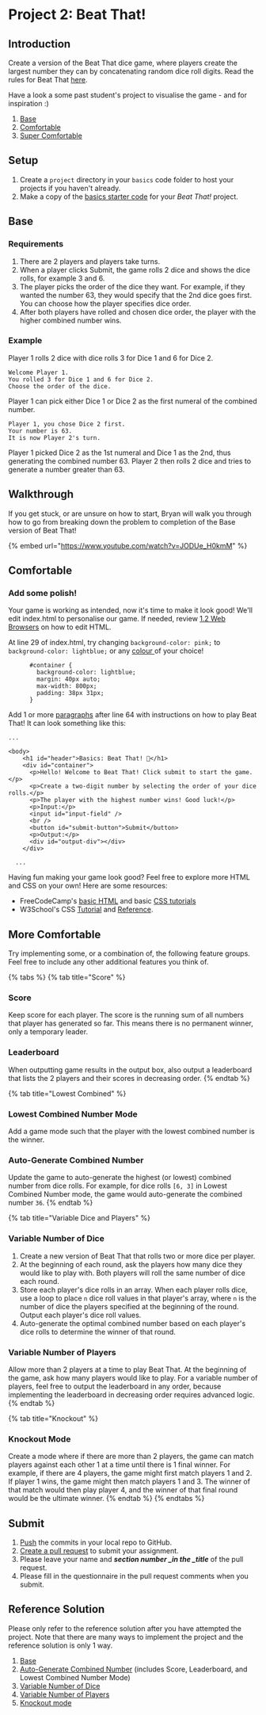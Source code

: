 # Project 2: Beat That!

## Introduction

Create a version of the Beat That dice game, where players create the largest number they can by concatenating random dice roll digits. Read the rules for Beat That [here](https://www.activityvillage.co.uk/beat-that).

Have a look a some past student's project to visualise the game - and for inspiration :)

1. [Base](https://eggcodes.github.io/basics-beat-that/)
2. [Comfortable](https://averygan.github.io/basics-beat-that/)
3. [Super Comfortable](https://lim-jiahao.github.io/basics-beat-that/)

## Setup

1. Create a `project` directory in your `basics` code folder to host your projects if you haven't already.
2. Make a copy of the [basics starter code](https://github.com/rocketacademy/basics-starter-code/archive/refs/heads/main.zip) for your _Beat That!_ project.

## Base

### Requirements

1. There are 2 players and players take turns.
2. When a player clicks Submit, the game rolls 2 dice and shows the dice rolls, for example 3 and 6.
3. The player picks the order of the dice they want. For example, if they wanted the number 63, they would specify that the 2nd dice goes first. You can choose how the player specifies dice order.
4. After both players have rolled and chosen dice order, the player with the higher combined number wins.

### Example

Player 1 rolls 2 dice with dice rolls 3 for Dice 1 and 6 for Dice 2.

```
Welcome Player 1.
You rolled 3 for Dice 1 and 6 for Dice 2.
Choose the order of the dice.
```

Player 1 can pick either Dice 1 or Dice 2 as the first numeral of the combined number.

```
Player 1, you chose Dice 2 first.
Your number is 63.
It is now Player 2's turn.
```

Player 1 picked Dice 2 as the 1st numeral and Dice 1 as the 2nd, thus generating the combined number 63. Player 2 then rolls 2 dice and tries to generate a number greater than 63.

## Walkthrough

&#x20;If you get stuck, or are unsure on how to start, Bryan will walk you through how to go from breaking down the problem to completion of the Base version of Beat That!

{% embed url="https://www.youtube.com/watch?v=JODUe_H0kmM" %}

## Comfortable

### Add some polish!

Your game is working as intended, now it's time to make it look good! We'll edit index.html to personalise our game. If needed, review [1.2 Web Browsers](https://basics.rocketacademy.co/1-introduction/1.2-web-browsers) on how to edit HTML.

At line 29 of index.html, try changing `background-color: pink;` to `background-color: lightblue;` or any [colour ](https://www.w3schools.com/colors/colors\_names.asp)of your choice!

```
      #container {
        background-color: lightblue;
        margin: 40px auto;
        max-width: 800px;
        padding: 38px 31px;
      }
```

Add 1 or more [paragraphs](https://www.w3schools.com/html/html\_paragraphs.asp) after line 64 with instructions on how to play Beat That! It can look something like this:

```
...

<body>
    <h1 id="header">Basics: Beat That! 🚀</h1>
    <div id="container">
      <p>Hello! Welcome to Beat That! Click submit to start the game.</p>
      <p>Create a two-digit number by selecting the order of your dice rolls.</p>
      <p>The player with the highest number wins! Good luck!</p>
      <p>Input:</p>
      <input id="input-field" />
      <br />
      <button id="submit-button">Submit</button>
      <p>Output:</p>
      <div id="output-div"></div>
    </div>
    
  ...
```

Having fun making your game look good? Feel free to explore more HTML and CSS on your own! Here are some resources:

* FreeCodeCamp's [basic HTML](https://www.freecodecamp.org/learn/responsive-web-design/#basic-html-and-html5) and basic [CSS tutorials](https://www.freecodecamp.org/learn/responsive-web-design/#basic-css)
* W3School's CSS [Tutorial](https://www.w3schools.com/css/default.asp) and [Reference](https://www.w3schools.com/cssref/default.asp).

## More Comfortable

Try implementing some, or a combination of, the following feature groups. Feel free to include any other additional features you think of.

{% tabs %}
{% tab title="Score" %}
### Score

Keep score for each player. The score is the running sum of all numbers that player has generated so far. This means there is no permanent winner, only a temporary leader.

### Leaderboard

When outputting game results in the output box, also output a leaderboard that lists the 2 players and their scores in decreasing order.
{% endtab %}

{% tab title="Lowest Combined" %}
### Lowest Combined Number Mode

Add a game mode such that the player with the lowest combined number is the winner.

### Auto-Generate Combined Number

Update the game to auto-generate the highest (or lowest) combined number from dice rolls. For example, for dice rolls `[6, 3]` in Lowest Combined Number mode, the game would auto-generate the combined number `36`.
{% endtab %}

{% tab title="Variable Dice and Players" %}
### Variable Number of Dice

1. Create a new version of Beat That that rolls two or more dice per player.
2. At the beginning of each round, ask the players how many dice they would like to play with. Both players will roll the same number of dice each round.
3. Store each player's dice rolls in an array. When each player rolls dice, use a loop to place `n` dice roll values in that player's array, where `n` is the number of dice the players specified at the beginning of the round. Output each player's dice roll values.
4. Auto-generate the optimal combined number based on each player's dice rolls to determine the winner of that round.

### Variable Number of Players

Allow more than 2 players at a time to play Beat That. At the beginning of the game, ask how many players would like to play. For a variable number of players, feel free to output the leaderboard in any order, because implementing the leaderboard in decreasing order requires advanced logic.
{% endtab %}

{% tab title="Knockout" %}
### Knockout Mode

Create a mode where if there are more than 2 players, the game can match players against each other 1 at a time until there is 1 final winner. For example, if there are 4 players, the game might first match players 1 and 2. If player 1 wins, the game might then match players 1 and 3. The winner of that match would then play player 4, and the winner of that final round would be the ultimate winner.
{% endtab %}
{% endtabs %}

## Submit

1. [Push](../7-github/7.1-github-fork-and-pull-request.md#git-push) the commits in your local repo to GitHub.
2. [Create a pull request](../7-github/7.1-github-fork-and-pull-request.md#github-pull-request) to submit your assignment.
3. Please leave your name and _**section number \_in the \_title**_ of the pull request.
4. Please fill in the questionnaire in the pull request comments when you submit.

## Reference Solution

Please only refer to the reference solution after you have attempted the project. Note that there are many ways to implement the project and the reference solution is only 1 way.

1. [Base](https://github.com/rocketacademy/basics-beat-that/blob/base/script.js)
2. [Auto-Generate Combined Number](https://github.com/rocketacademy/basics-beat-that/blob/moreComfortable-autoGenerateCombinedNum/script.js) (includes Score, Leaderboard, and Lowest Combined Number Mode)
3. [Variable Number of Dice](https://github.com/rocketacademy/basics-beat-that/blob/moreComfortable-variableNumDice/script.js)
4. [Variable Number of Players](https://github.com/rocketacademy/basics-beat-that/blob/moreComfortable-variableNumPlayers/script.js)
5. [Knockout mode](https://github.com/rocketacademy/basics-beat-that/blob/moreComfortable-knockout/script.js)
